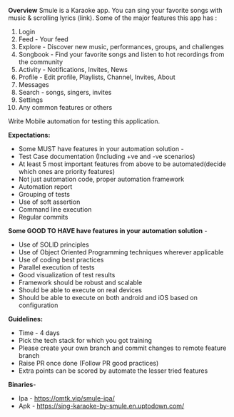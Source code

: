**Overview**
Smule is a Karaoke app. You can sing your favorite songs with music & scrolling lyrics (link).  Some of the major features this app has : 
 1. Login
 2. Feed - Your feed
 3. Explore - Discover new music, performances, groups, and challenges
 4. Songbook - Find your favorite songs and listen to hot recordings from the    community
 5. Activity - Notifications, Invites, News
 6. Profile - Edit profile, Playlists, Channel, Invites, About
 7. Messages
 8. Search - songs, singers, invites
 9. Settings
 10. Any common features or others
 
Write Mobile automation for testing this application.
  
**Expectations:**
- Some MUST have features in your automation solution -
- Test Case documentation (Including +ve and -ve scenarios)
- At least 5 most important features from above to be automated(decide which ones are priority features) 
- Not just automation code, proper automation framework
- Automation report
- Grouping of tests
- Use of soft assertion
- Command line execution
- Regular commits

**Some GOOD TO HAVE have features in your automation solution** -
- Use of SOLID principles
- Use of Object Oriented Programming techniques wherever applicable
- Use of coding best practices
- Parallel execution of tests
- Good visualization of test results
- Framework should be robust and scalable
- Should be able to execute on real devices
- Should be able to execute on both android and iOS based on configuration

**Guidelines:**
- Time - 4 days
- Pick the tech stack for which you got training
- Please create your own branch and commit changes to remote feature branch
- Raise PR once done (Follow PR good practices)
- Extra points can be scored by automate the lesser tried features


**Binaries**-
- Ipa - https://omtk.vip/smule-ipa/
- Apk - https://sing-karaoke-by-smule.en.uptodown.com/
